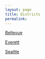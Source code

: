 ```yaml
---
layout: page
title: Districts
permalink:
---
```


[Bellevue](pages/seattle/)

[Everett](/pages/everett/)

[Seattle](/pages/seattle/)
